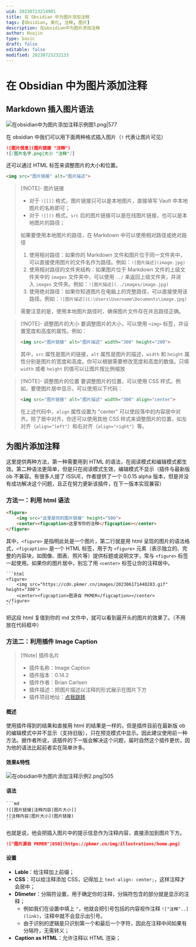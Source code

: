 ```yaml
---
uid: 20230723214901
title: 在 Obsidian 中为图片添加注释
tags: [Obsidian, 美化, 注释, 图片]
description: 在obsidian中为图片添加注释
author: Huajin
type: basic
draft: false
editable: false
modified: 20230723232133
---
```


# 在 Obsidian 中为图片添加注释

## Markdown 插入图片语法

![在obsidian中为图片添加注释示例图1.png|577](https://cdn.pkmer.cn/images/%E5%9C%A8obsidian%E4%B8%AD%E4%B8%BA%E5%9B%BE%E7%89%87%E6%B7%BB%E5%8A%A0%E6%B3%A8%E9%87%8A%E7%A4%BA%E4%BE%8B%E5%9B%BE1.png!pkmer)

在 obsidian 中我们可以用下面两种格式插入图片（`!` 代表让图片可见）

```md
![图片信息](图片链接 "注释")
![[图片名字.png|大小 "注释"]]
```

还可以通过 HTML 标签来调整图片的大小和位置。

```html
<img src="图片链接" alt="图片描述">
```

> [!NOTE]- 图片链接
> - 对于 `![[]]` 格式，图片链接只可以是本地图片，直接填写 Vault 中本地图片的名称即可；
> - 对于 `![]()` 格式，`src` 后的图片链接可以是在线图片链接，也可以是本地图片的路径；
>
> 如果要使用本地图片的路径，在 Markdown 中可以使用相对路径或绝对路径
> 1. 使用相对路径：如果你的 Markdown 文件和图片位于同一文件夹中，可以直接使用图片的文件名作为路径。例如：`![图片描述](image.jpg)`
> 2. 使用相对路径的文件夹结构：如果图片位于 Markdown 文件的上级文件夹中的 `images` 文件夹中，可以使用 `../` 来返回上级文件夹，并进入 `images` 文件夹。例如：`![图片描述](../images/image.jpg)`
> 3. 使用绝对路径：如果你知道图片在电脑上的完整路径，可以直接使用该路径。例如：`![图片描述](C:\Users\Username\Documents\image.jpg)`
>
> 需要注意的是，使用本地图片路径时，确保图片文件存在并且路径正确。

> [!NOTE]- 调整图片的大小
> 要调整图片的大小，可以使用 `<img>` 标签，并设置宽度和高度的属性。例如：
>
> ```html
> <img src="图片链接" alt="图片描述" width="300" height="200">
> ```
>
> 其中，`src` 属性是图片的链接，`alt` 属性是图片的描述，`width` 和 `height` 属性分别是图片的宽度和高度。你可以根据需要修改宽度和高度的数值。只填 `width` 或者 `height` 的值可以让图片按比例缩放

> [!NOTE]- 调整图片的位置
> 要调整图片的位置，可以使用 CSS 样式。例如，要使图片居中显示，可以使用以下代码：
>
> ```html
> <img src="图片链接" alt="图片描述" width="300" align="center"> 
> ```
>
> 在上述代码中，`align` 属性设置为 "center" 可以使段落中的内容居中对齐。除了居中对齐，你还可以使用其他 CSS 样式来调整图片的位置，如左对齐（`align="left"`）和右对齐（`align="right"`）等。

## 为图片添加注释

这里提供两种方法，第一种需要用到 HTML 的语法，在阅读模式和编辑模式都生效。第二种语法更简单，但是只在阅读模式生效，编辑模式不显示（插件与最新版 ob 不兼容。有很多人提了 ISSUE，作者提供了一个 0.0.15 alpha 版本，但是并没有成功解决这个问题，且正在努力更新该插件，在下一版本实现兼容）

### 方法一：利用 html 语法

```html
<figure>
	<img src="这里是你的图片链接" height="500">
	<center><figcaption>这里写你的注释</figcaption></center>
</figure>
```

其中，`<figure>` 是指明此处是一个图片，第二行就是用 html 呈现的图片的语法格式，`<figcaption>` 是一个 HTML 标签，用于为 `<figure>` 元素（表示独立的、完整的内容块，如图像、图表、照片等）提供标题或说明文字，常与 `<figure>` 标签一起使用。如果你的图片居中，别忘了用 `<center>` 标签让你的注释居中。

`````示例代码
```html
<figure>
	<img src="https://cdn.pkmer.cn/images/202306171440283.gif" height="300">
	<center><figcaption>图源自 PKMER</figcaption></center>
</figure>
```
`````

把这段 html 复值到你的 md 文件中，就可以看到最开头的图片的效果了。（不用放在代码框中）

### 方法二：利用插件 Image Caption

> [!Note] 插件名片
>
> - 插件名称：Image Caption
> - 插件版本：0.14.2
> - 插件作者：Brian Carlsen
> - 插件描述：把图片描述以注释的形式展示在图片下方
> - 插件项目地址：[点我跳转](https://github.com/bicarlsen)

#### 概述

使用插件得到的结果和直接用 html 的结果是一样的，但是插件目前在最新版 ob 的编辑模式中并不显示（支持旧版），只在预览模式中显示。因此建议使用前一种方法。据作者所说，该插件的下一版会解决这个问题，届时自然这个插件更优，因为他的语法比起前者实在简单许多。

#### 效果&特性

![在obsidian中为图片添加注释示例2.png|505](https://cdn.pkmer.cn/images/%E5%9C%A8obsidian%E4%B8%AD%E4%B8%BA%E5%9B%BE%E7%89%87%E6%B7%BB%E5%8A%A0%E6%B3%A8%E9%87%8A%E7%A4%BA%E4%BE%8B2.png!pkmer)

#### 语法

`````示例代码
```md
![[图片链接|注释内容|图片大小]]
![注释内容|图片大小](图片链接)
```
`````

也就是说，他会把插入图片中的提示信息作为注释内容，直接添加到图片下方。

```md
!["图片源自 PKMER"|650](https://pkmer.cn/img/illustrations/home.png)
```

#### 设置

- **Lable**：给注释加上前缀；
- **CSS**：可以给注释添加 CSS，记得加上 `text-align: center;`，这样注释才会居中；
- **Dlimeter**：分隔符设置，用于确定你的注释，分隔符包含的部分就是显示的注释；
	- 例如我们在设置中填上 `"`，他就会把引号包括的内容视作注释 `!["注释"..](link)`，注释中就不会显示出引号。
	- 由于识别的逻辑是只识别第一个和最后一个字符，因此在注释中间如果有分隔符，无需转义；
- **Caption as HTML**：允许注释以 HTML 渲染；
